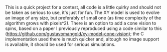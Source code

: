 This is a quick project for a contest, all code is a little quirky and should not be taken as serious to use, it's just for fun.
The XY model is used to evolve an image of any size, but preferably of small one (as time complexity of the algorithm grows with pixels^2).
There is an option to add a cone vision to spins, based on a paper I previously reproduced using a code similar to this (https://github.com/gustavomangold/xy-model-cone-vision); the C implementation used there is much quicker 
and, altough no image support is available, it should be used for serious simulations.
